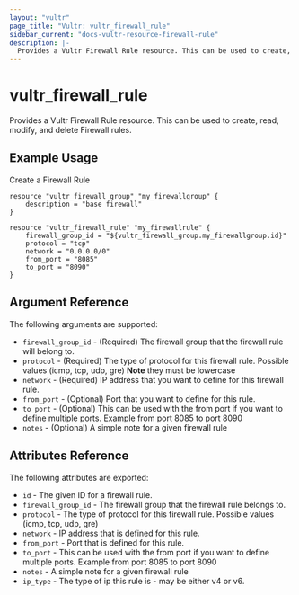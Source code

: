 ```yaml
---
layout: "vultr"
page_title: "Vultr: vultr_firewall_rule"
sidebar_current: "docs-vultr-resource-firewall-rule"
description: |-
  Provides a Vultr Firewall Rule resource. This can be used to create, read, modify, and delete Firewall rules.
---
```


# vultr_firewall_rule

Provides a Vultr Firewall Rule resource. This can be used to create, read, modify, and delete Firewall rules.

## Example Usage

Create a Firewall Rule
```hcl
resource "vultr_firewall_group" "my_firewallgroup" {
    description = "base firewall"
}

resource "vultr_firewall_rule" "my_firewallrule" {
    firewall_group_id = "${vultr_firewall_group.my_firewallgroup.id}"
    protocol = "tcp"
    network = "0.0.0.0/0"
    from_port = "8085"
    to_port = "8090"
}
```

## Argument Reference

The following arguments are supported:

* `firewall_group_id` - (Required) The firewall group that the firewall rule will belong to.
* `protocol` - (Required) The type of protocol for this firewall rule. Possible values (icmp, tcp, udp, gre) **Note** they must be lowercase
* `network` - (Required) IP address that you want to define for this firewall rule.
* `from_port` - (Optional) Port that you want to define for this rule.
* `to_port` - (Optional) This can be used with the from port if you want to define multiple ports. Example from port 8085 to port 8090
* `notes` - (Optional) A simple note for a given firewall rule

## Attributes Reference

The following attributes are exported:

* `id` - The given ID for a firewall rule.
* `firewall_group_id` - The firewall group that the firewall rule belongs to.
* `protocol` - The type of protocol for this firewall rule. Possible values (icmp, tcp, udp, gre)
* `network` - IP address that is defined for this rule.
* `from_port` - Port that is defined for this rule.
* `to_port` - This can be used with the from port if you want to define multiple ports. Example from port 8085 to port 8090
* `notes` - A simple note for a given firewall rule
* `ip_type` - The type of ip this rule is - may be either v4 or v6.
